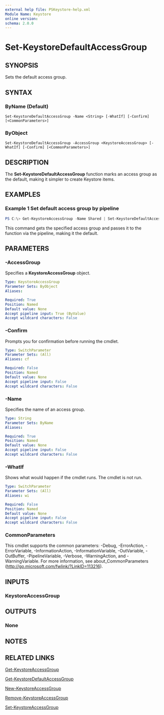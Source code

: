 ```yaml
---
external help file: PSKeystore-help.xml
Module Name: Keystore
online version:
schema: 2.0.0
---
```


# Set-KeystoreDefaultAccessGroup

## SYNOPSIS
Sets the default access group.

## SYNTAX

### ByName (Default)
```
Set-KeystoreDefaultAccessGroup -Name <String> [-WhatIf] [-Confirm] [<CommonParameters>]
```

### ByObject
```
Set-KeystoreDefaultAccessGroup -AccessGroup <KeystoreAccessGroup> [-WhatIf] [-Confirm] [<CommonParameters>]
```

## DESCRIPTION
The **Set-KeystoreDefaultAccessGroup** function marks an access group as the default, making it simpler to create Keystore items.

## EXAMPLES

### Example 1 Set default access group by pipeline
```powershell
PS C:\> Get-KeystoreAccessGroup -Name Shared | Set-KeystoreDefaultAccessGroup
```

This command gets the specified access group and passes it to the function via the pipeline, making it the default.

## PARAMETERS

### -AccessGroup
Specifies a **KeystoreAccessGroup** object.

```yaml
Type: KeystoreAccessGroup
Parameter Sets: ByObject
Aliases:

Required: True
Position: Named
Default value: None
Accept pipeline input: True (ByValue)
Accept wildcard characters: False
```

### -Confirm
Prompts you for confirmation before running the cmdlet.

```yaml
Type: SwitchParameter
Parameter Sets: (All)
Aliases: cf

Required: False
Position: Named
Default value: None
Accept pipeline input: False
Accept wildcard characters: False
```

### -Name
Specifies the name of an access group.

```yaml
Type: String
Parameter Sets: ByName
Aliases:

Required: True
Position: Named
Default value: None
Accept pipeline input: False
Accept wildcard characters: False
```

### -WhatIf
Shows what would happen if the cmdlet runs.
The cmdlet is not run.

```yaml
Type: SwitchParameter
Parameter Sets: (All)
Aliases: wi

Required: False
Position: Named
Default value: None
Accept pipeline input: False
Accept wildcard characters: False
```

### CommonParameters
This cmdlet supports the common parameters: -Debug, -ErrorAction, -ErrorVariable, -InformationAction, -InformationVariable, -OutVariable, -OutBuffer, -PipelineVariable, -Verbose, -WarningAction, and -WarningVariable. For more information, see about_CommonParameters (http://go.microsoft.com/fwlink/?LinkID=113216).

## INPUTS

### KeystoreAccessGroup

## OUTPUTS

### None

## NOTES

## RELATED LINKS

[Get-KeystoreAccessGroup](./Get-KeystoreAccessGroup.md)

[Get-KeystoreDefaultAccessGroup](./Get-KeystoreDefaultAccessGroup.md)

[New-KeystoreAccessGroup](./New-KeystoreAccessGroup.md)

[Remove-KeystoreAccessGroup](./Remove-KeystoreAccessGroup.md)

[Set-KeystoreAccessGroup](./Set-KeystoreAccessGroup.md)